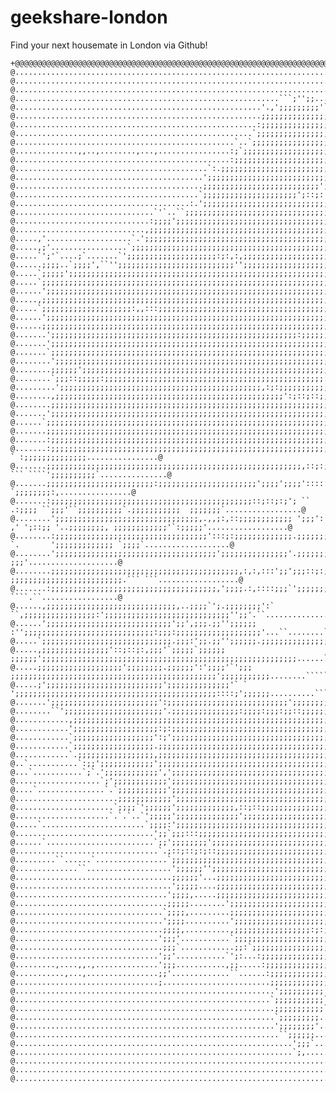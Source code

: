 # geekshare-london
Find your next housemate in London via Github!
    
    +@@@@@@@@@@@@@@@@@@@@@@@@@@@@@@@@@@@@@@@@@@@@@@@@@@@@@@@@@@@@@@@@@@@@@@@@@@@@@@@@@@@@@@@@@@@@@@@@@@@@@@@@@@@@@@@@@@@@@@@@@@@@@@@@@@@@#
    @....................................................................................................................................@
    @....................................................................................................................................@
    @....................................................................................................................................@
    @...........................................................```;'';;.................................................................@
    @.......................................................'.,';;;;;;;;;'`.````.........................................................@
    @.......................................................;;;;;;;;;;;;;;;;;;;;;':......................................................@
    @......................................................:;;;;;;;;;;;;;;;;;;;;;;'......................................................@
    @.....................................................`;;;;;;;;;;;;;;;;;;;;;;;'......................................................@
    @.................................................`..`;;;;;;;;;;;;;;;;;;;;;;;;'.............................,........................@
    @..............,,..,........,...,................:;`;;;;;;;;;;;;;;;;;;;;;;;;;;'......................................................@
    @................................................:;;;;;;;;;;;;;;;;;;;;;;;;;;;;'......................................................@
    @...........................................`:.;;;;;;;;;;;;;;;;;;;;;;;;;;;;;;;;......................................................@
    @..........................................';;;;;;;;;;;;;;;;;;;;;;;;;;;;;;;;;;,......................................................@
    @..........................................;;;;;;;;;;;;;;;;;;;;;;;;;;';;;;;;;;;`.....................................................@
    @.........................................`;;;;;;;;;;;;;;;;;;;;;';::;:';;;;;;;;';.``.................................................@
    @.......................................:.';;;;;;;;;;;;;;;;;;;;;;;;;;;;;;;;;;;;;;;;;`................................................@
    @...............................`'`..``;;;;;;;;;;;;;;;;;;;;;;;;;;;;;;;;;;;;;;;;;;;;;`............................:`..................@
    @..............................:;;;;';;;;;;;;;;;;;;;;;;;;;;;;;;;;;;;;;;;;;;;;;;;;;;;.......................````:;;;:.................@
    @.............................,;;;;;;;;;;;;;;;;;;;;;;;;;;;;;;;;;;;;;;;;;;;;;;;;;;;;;'`..............,:::,.;;;;;;;;;;'`...............@
    @.....,'...................`.';;;;;;;;;;;;;;;;;;;;;;;;;;;;;;;;;;;;;;;;;;;;;;;;;;;;;;;'.............;;;;;;;;;;;;;;;;;;;`..............@
    @.....,;'.................`;;;;;;;;;;;;;;;;;;;;;;;;;;;;;;;;;;;;;;;;;;;;;;;;;;;;;;;;;;;;;`......`.:;;;;;;;;;;;;;;;;;;;;;`.............@
    @.....`';'`....;`.......`';;;;;;;;;;;;;;;;;;;;:;:,:,;;;;;;;;;;;;;;;;;;;;;;;;;;;;;;;;;;;;.......;;;;;;;;;;;;;;;;;;;;;;;;,.............@
    @......;;;;..`;;;;',``'';;;;;;;;;;;;;;;;;;;;;;;;;;'';;;;;;;;;;;;;;;;;;;;;;;;;;;;;;;;;;;;;'...``;;;;;;;;;;;;;;;;;;;;;;;:..............@
    @.....`;;;;;';;;;;;;;;;;;;;;;;;;;;;;;;;;;;;;;;;;;;;;;;;;;;;;;;;;;;;;;;;;;;;;;;;;;;;;;;;;;;;;;;;;;;;;;;;;;;;;;;;;;;;;;;;;:............@
    @.....`;;;;;;;;;;;;;;;;;;;;;;;;;;;;;;;;;;;;;;;;;;;;;;;;;;;;;;;;;;;;;;;;;;;;:;;::,,';;;;;;;;;;;;;;;;;;;;;;;;;;;;;;;;;;;;;'............@
    @......';;;;;;;;;;;;;;;;;;;;;;;;;;;;;;;;;;;;;;;;;;;;;;;;;;;;;;;;;;;;;;;;;;;;,:,;;;;;;;;;;;;;;;;;;;;;;;;;;;;;;;;;;;;;;;;;'............@
    @.....,;;;;;;;;;;;;;;;;;;;;;;;;;;;;;;;;;;;;;;;;;;;;;;;;;;;;;;;;;;;;;;;;;;;;;;';;;;;;;;;;;;;;;;;;;;;;;;;;;;;;;;;;;;;;;;;;;............@
    @.....`;;;;;;;;;;;;;;;;;;;;:,,:::;;;;;;;;;;;;;;;;;;;;;;;;;;;;;;;;;;;;;;;;;;;;;;;;;;;;;;;;;;;;;;;;;;;;;;;;;;;;;;;;;;;;;;;;;`..........@
    @......';;;;;;;;;;;;;;;;;;;;;;;;;;;;;;;;;;;;;;;;;;;;;;;;;;;;;;;;;;;;;;;;;;;;;;;;;;;;;;;;':::::::;;;;;;;;;;;;;;;;;;;;;;;;;;;..........@
    @......;;;;;;;;;;;;;;;;;;;;;;;;;;;;;;;;;;;;;;;;;;;;;;;;;;;;;;;;;;;;;;;;;;;;;;;;;;;;;;;;;;;;;;;;;;;;;;;;;;;;;;;;;;;;;;;;;;;;`.........@
    @.......';;;;;;;;;;;;;;;;;;;;;;;;;;;;;;;;;;;;;;;;;;;;;;;;;;;;;;;:;;;;;;;;;;;;;;;;;;;;;;;;;;;;;;;;;;;;;;;;;;;;;;;;;;;;;;;;;;:.........@
    @.......';;;;;;;;;;;;;;;;;;;;;;;;;;;;;;;;;;;;;;;;;;;;;;;;;;;;;;;;;;;;;;;;;;;;;;;;;;;;;;;;;;;;;;;;;;;;;;;;;;;;;;;;;;;;;;;;;;;..;:.....@
    @.......`;;;;;;;;;;;;;;;;;;;;;;;;;;;;;;;;;;;;;;;;;;;;;;;;;;;;;;;;;;;;;;;;;;;;;;;;;;;;;;;;;;;;;;;;;;;;;;;;;;;;;;;;;;:,;:;;;;;;;;;.....@
    @........';;;;;;;;;;;;;;;;;;;;;;;;;;;;;;;;;;;;;;;;;;;;;;;;;;;;;;;;;;;;;;;;;;;;;;;;;;;;;;;;;;;;;;;;;;;;;;;;;;;;;;;;;'';;';;;;;;;;,....@
    @........;;;;;;';;;;;;;;;;;;;;;;;;;;;;;;;;;;;;;;;;;;;;;;;;;;;;;;;;;;;;;;;;;;;;;;;;;;;;;;;;;;;;;;;;;;;;;;;;;;;;;;;;;;;;;;;;;;;;;;;;...@
    @........`;;;::;;;;;:;;;;;;;;;;;;;;;;;;;;;;;;;;;;;;;;;;;;;;;;;;;;;;;;;:.;::;;;;;;;;;;;;;;;;;;;;;;;;;;;;;;;;;;;;;;;;;;;;;;;;;;;;;;'...@
    @.........';;;;;;;;;;;;;;;;;;;;;;;;;;;;;;;;;;;;;;;;;;;;;,:;:;;;;;;;;;;;;;;;;;;;;;;;;;;;;;;;;;;;;;;;;;;;;;;;;;;;;;;;;;;;;;;;;;;;;;''..@
    @........,;;;;;;;;;;;;;;;;;;;;;;;;;;;;;;;;;;;;;;;;;;;;;;;;;;;':;::;::;;;;;;;;;;;;;;;;;;;;;;;;;;;;;'';;;';;;;;;;;;;;;;;;;;;;;;',`.....@
    @........;;;;;;;;;;;;;;;;;;;;;;;;;;;;;;;;;;;;;;;;;;;;;;;;;;;;;;;;;;;;;;;;;;;;;;;;;;;;;;;;;;;;;;;;::,:;:,;;;;;;;;;;;;;;;;;;'':`.......@
    @.......';;;;;;;;;;;;;;;;;;;;;;;;;;;;;;;;;;;;;;;;;;;;;;;;;;;;;;;;;;;;;;;;;;;;;;;;;;;;;;;;;;;;;;;:;:,,::,';;;;;;;;;;;;;;;'............@
    @......`;;;;;;;;;;;;;;;;;;;;;;;;;;;;;;;;;;;;;;;;;;;;;;;;;;;;;;;;;;;;;;;;;;;;;;;;;;;;;;;;;;;;;;;;;;;;;;;;;;;;;;;;;;;;;;`;'............@
    @.......;;;;;;;;;;;;;;;;;;;;;;;;;;;;;;;;;;;;;;;;;;;;;;;;;;;;;;;;;;;;;;;;;;;;;;;;;;;;;;;;'';;;;;;;;;;;;;;;;;;;;;;;;;;;..;'............@
    @.......:;;;;;;;;;;;;;;;;;;;;;;;;;;;;;;;;;;;;;;;;;;;;;;;;;;;;;;;;;;;;;;;;;;;;:;;;;;;:':;;;;;;;;;;;;;';;;;;;;;;;;;;;;;:.'.............@
    @.......:;;;;;;;;;;;;;;;;;;;;;;;;;;;;;;;;;;;;;;;;;;;;;;;;;;;;;;;;;;;;;;;;;;;';;;;;;;;;;;;;;;;;;;;;' ` :;;;;;;;;;;;;;;................@
    @.......;;;;;;;;;;;;;;;;;;;;;;;;;;;;;;;;;;;;;;;;;;;;;;;;;;;;;;;;;,::;:;;;;';;;;;;;;;;;;;;;;;;;;   ``` ````';;;;;;;;;;`...............@
    @.......;;;;;;;;;;;;;;;;;;;;;;;;:;;;;;;;;;;;;;;;;;;;;;;';;;;';;;;':::::;;;;;;;;;;;;;;;;;;;;;;;``,:';;;;`  `;;;;;;;;:,................@
    @.......:;;;;;;;;;;;;;;;;;;;;;;;;;;;;;;;;;;;;;;;;;;;;;::;::;:;'; `` .:;;;; ``;;;'``;;;;;;;;;;`.;;;;;;;;;;;  ;;;;;;;`.................@
    @........';;;;;;;;;;;;;;;;;;;;;;;;;;;;;;;;,.,,;:,::;;;;;;;;;;;; ';;;': ,' ';::;; '..;;;;;;;;, ;;;;;;;;;;;;'`:;;;;;'..................@
    @........:;;;;;;;;;;;;;;;;;;;;;;;;;;;;;;;;;;':::;:;;;;;;;;;;;;;.;;;;;;;;,';;:,;;`'; `.       ';;;;;;;;;;;;; `;;;;`...................@
    @........';;;;;;;;;;;;;;;;;;;;;;;;;;;;;;;;;;;;';;;;;;;;;;;;;;;'.;;;;;;;;;;;;.;;;;`;;:.,;'''';;;;;;;;;;;;;;;  ;;;'....................@
    @........;;;;;;;;;;;;;;;;;;;;;;;;;;;;;;;;;;;;;;;;;;,:,:,:::';;';;;::;:;::;;;;,;;' ;;;;;;;;;;;;;;;;;;;;;;;;;.``` ```..................@
    @.......:;;;;;;;;;;;;;;;;;;;;;;;;;;;;;;;;;;;;;,';;;;.:,::::;;;`';;;;;;;;;;;;;..:`,;;;;;;;;;;;;;;;;;;;;;;;;;' ````.``.................@
    @......,;;;;;;;;;;;;;;;;;;;;;;;;;;;;;,..;;;;`';.;;;;;;;;':` ``,;;;;;;;;;;;;;;;;:';;;;;;;;;;;;;;;;;;;;;;;;;;;;'';;'.``................@
    @......';;;;;;;;;;;;;;;;;;;;;;;;;;;;';;',;;;.;;'';;;;;; :'';;;;;;;;;;;;;;;;;;;;;;;;;;;;;:;;;:;;;;;;;;;;;;;;;;;;;'...``........````...@
    @.....`;;;;;;;;;;;;;;;;;;;;;;;;;;;;;.;;;:';;.;;'';;;;;;.;;;;;;;;;;;;;;;;;;;;;;;;;;;;;;;;;;;;;;;;;;;;;;;;;;;;;;;;'....````....``````..@
    @.....,;;;;;;;;;;;;;;;'::;::;:,;;;'`;;;;;`;;;;;; ;;;;;;';;;;;;;;;;;;;;;;;;;;;;;;;;;;;;;;;;;;;;;;;;;;;;;;;;;;;;;;;......````.```..```.@
    @.....;;;;;;;;;;;;;;;;;;;';;;;;;;;.;;;;;;':';;;;'`';;; ;;;;;;;;;;;;;;;;;;;;;;;;;;;;;;;;;;;;;;;;;;;;;;';;;;;;;;;;;........``````..```.@
    @.....;';;;;;;;;;;;;;;;;;;;;;;;;;;';;;;;;;;;;;;;;'` ` ';;;;;;;;;;;;;;;;;;;;;;;;;;;;;;;;;;;;;;;;;;;;;::::;';;;;;;..........```.....``.@
    @.......';;;;;;;;;;;;;;;;;;;;;;;;':;;;;;;;;;;;;;;;;;;;;;;;;;;;';;;;;;;;;;;;;;;;;;;;;;;;;;;;;;;;;;;;;;;;;;;;;;;':...................``#
    @........``';;;;;;;;;;;;;;;;;;;;;;'.;;;;;;;;;;;;;;;:;;;;:;;;:;;::;;;;;;;;;;;;;;;;;;;;;;;;;;;;;;;;;;;;;;;;;;;;;`......................@
    @............,;;;;;;;;;;;;;;;;;;;;;;;;;;;;;;;;;;;;;;;;;;;;;;;;;;;;;;;;;;;;;;;;;;;;;;;;;;;;;;;;;;;;;;;;;;;;;;'`.......................@
    @............';;;;;;;;;;;;;;;;;;;:;:;;;;;;;;;;;;;;;;;;;;;;;;;;;;;;;;;;;;;;;;;;;:;;;;;;;;;;;;;;;;;;;;;;;;;;;`.........................@
    @............`;;;;;;;;;;;;;;;;;;':;';;;;;;;;;;;;;;;;;;;;;;;;;;;;;;;;;;;;;;;;;;;;;';;;;;;;;;;;;;;;;;;;;;;;;'..........................@
    @............`;;;;;;;;;;;;;;;;;;.;;;;;;;;;;;;;;;;;;;;;;;;;;;;;;;;;;;;;;;;;;;;;;;;;;;;;;;;;;;;;;;;;;;;;;;;;:..........................@
    @............`.;;;;;;;;;;;;;;;;;,;;;;;;;;;;;;;;;;;;;;;;;;;;;;;;;;;;;;;;;;;;;;;;;;;;;;;;;;;;;;;;;;;;;;;;;;.`..........................@
    @..`...........`:;;';;;;;;;;;;;;';;;;;;;;;;;;;;;;;;;;;;;;;;;;;;;;;;;;;;;;;;;;;;;;;;;;;;;;;;;;;;;;;;;;;;;'............................@
    @...`...........`;`.';;;;;;;;;;;;',';;;;;;;;;;;;;;;;;;;;;;;;;;;;;;;;;;;;;;;;;;;;;;;;;;;;;;;;;;;;;;;;;;;;:............................@
    @...................`;';;;;;;;;;;;;';;;;;;;;;;;;;;;;;;;;;;;;;;;;;;;;;;;;;;;;;;;;;;;;;;;;;;;;;;;;;;;;;;;;,............................@
    @....`...............`.`;;;;;;;;;;;';;;;;;;;;;;;;;;;;;;;;;;;;;;;;;;;;;;;;;;;;;;;;;;;;;;;;;;;;;;;;;;;;;;;`............................@
    @.......................;;;;;;;;;;;;';;;;;;;;;;;;;;;;;;;;;;;;;;;;;;;;;;;;;;;;;;;;;;;;;;;;;;;;;;;;;;;;;;;.............................@
    @......................`;;;;`';;;;;;';;;;;;;;;;;;;,::;::;;;;;;;;;;;;;;;;;;;;;;;;;;;;;;;;;;;;;;;;;;;;;;;;;`...........................@
    @.....................`.`.`..`';;;;;';;;;;;;;;;;;;;';;;;;;;;;;;;;;;;;;;;;;;;;;;;;;;;;;;;;;;;;;;;;;;;;;;;;'...........................@
    @.....`.......................`;;;;:';;;;;;;;;;;;;;;;;;;;;;;;;;;;;;;;;;;;;;;;;;;;;;;;;;;;;;;;;;;;;;;;;;;';...........................@
    @...............................';;`;;;:::;;;;;;;;;;;;;;;;;;;;;;;;;;;;;;;;;;;;;;;;;;;;;;;;;;;;;;;;;;;;;;.............................@
    @......`........................`;;';;;;;;;;';;;;;;;;;;;;;;;;;;;;;;;;;;;;;;;;;;;;;;;;;;;;;;;;;;;;;;;;;;;,............................@
    @................................`.;::;::;:;::;;;;;;;;;;;;;;;;;;;;;;;;;;;;;;;;;;;;;;;;;;;;;;;;;;;;;;;;;;.............................@
    @.........``......`................`;;;;;;;;;;;;;;;;;;;;;;;;;;;;;;;;;;;;;;;;;;;;;;;;;;;;;;;;;;;;;;;;;;;;'............................@
    @..............``...................';;;;;;'';;;;;;;;;;;;;;;;;;;;;;;;;;;;;;;;;;;;;;;;;;;;;;;;;;;;;;;;;;;;............................@
    @...................................;;;;;;'...;;;;;;;;;;;;;;;;;;;;;;;;;;;;;;;;;;;;;;;;;;;;;;;;;;;;;;;;;;'............................@
    @...................................';;;;;....;;;;;;;;;;;;;;;;;;;;;;;;;;;;;;;;;;;;;;;;;;,:::;';;;;;;;;;;:............................@
    @..................................';;;;,.....;;;;;;;;;;;;;;;;;;;;;;;;;;;;;;;;;;;;;;;;;;;;;;;;;;;;;;;;;;............,..,.............@
    @..................................;;;;;........';;;;;;;;;;;;;;;;;;;;;;;;;;;;;;;;;;;;;;;;;;;;;;;;;;;;;;'.............................@
    @.................................`;;;;,.........;;;;;;;;;;;;;;;;;;;;;;;;;;;;;;;;;;;;;;;;;;;;;;;;;;;;;;'.............................@
    @.................................';;;;..........';;;;;;;;;;;;;;;;;;;;;;;;;;;;;;;;;;;;;;;;;;;;;;;;;;;;;;.............................@
    @.................................;;;;,..........,;;;;;;;;;;;;;;;;;:;:;::;;;;;;;;;;;;;;;;;;;;;;;;;;;',...............................@
    @................................';;;'...........`;;;;;;;;;;;;;;;;;;;;;;;;;;;;;;;;;;;;;;;;;;;;;;;;;;.................................@
    @.................................;;;`............;;:`;;;;;;;;;;;;;;;;;;;;;;;;'';;;;;;;;;;;;;;;;;;;;.................................@
    @................................';;'...........`';:...:;;;;;;;;;;;;;;;;;;;;...`;;;;;;;;;;;;;;;;;;;;;................................@
    @.........,....,,.,..............';;;...........,;;.....:;;;;;;;;;;;;;;;;;;.......,';;;;;;;;;;;;;;''.................................@
    @...........,...,................;;'.............``......:;;;;;;;;;;;;;;;;;`.......:;;;;;;;;;;;;;;...................................@
    @................................;........................;;;;;;;;;;;;;;;;;........`;;;;;;;;;;;;,....................................@
    @..........................................................';;;;;;;;;;'`.`.........`;;;;;;;;;;;'.....................................@
    @.........................................................`;;;;;;;;;;;`.............:;;;;;;;;;;......................................@
    @..........................................................;;;;;;;;;;;`.............;;;;;;;;;;;,.....................................@
    @..........................................................`;;;;;;;;;................;;``;;;;;;......................................@
    @..........................................................';;;;;;;;'...............`;:..,;;;;;'.....................................@
    @...........................................................``;;;;;;.................'`..`;;;;;;`....................................@
    @..............................................................';;;`.................'....`';';`.....................................@
    @..............................................................`;,...................................................................@
    @....................................................................................................................................@
    @....................................................................................................................................@
    @....................................................................................................................................@

